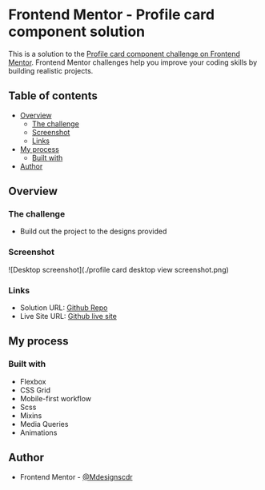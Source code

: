# Frontend Mentor - Profile card component solution

This is a solution to the [Profile card component challenge on Frontend Mentor](https://www.frontendmentor.io/challenges/profile-card-component-cfArpWshJ). Frontend Mentor challenges help you improve your coding skills by building realistic projects. 

## Table of contents

- [Overview](#overview)
  - [The challenge](#the-challenge)
  - [Screenshot](#screenshot)
  - [Links](#links)
- [My process](#my-process)
  - [Built with](#built-with)
- [Author](#author)

## Overview

### The challenge

- Build out the project to the designs provided

### Screenshot

![Desktop screenshot](./profile card desktop view screenshot.png)

### Links

- Solution URL: [Github Repo](https://github.com/mdesignscode/My_Stylesheets)
- Live Site URL: [Github live site](https://mdesignscode.github.io/My_Stylesheets/)

## My process

### Built with

- Flexbox
- CSS Grid
- Mobile-first workflow
- Scss
- Mixins
- Media Queries
- Animations

## Author

- Frontend Mentor - [@Mdesignscdr](https://www.frontendmentor.io/profile/Mdesignscdr)
